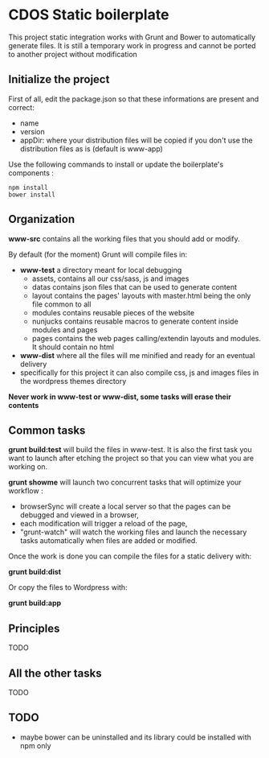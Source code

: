 CDOS Static boilerplate
==============

This project static integration works with Grunt and Bower to automatically generate files.
It is still a temporary work in progress and cannot be ported to another project without modification

## Initialize the project

First of all, edit the package.json so that these informations are present and correct:
 - name
 - version
 - appDir: where your distribution files will be copied if you don't use the distribution files as is (default is www-app)

Use the following commands to install or update the boilerplate's components :

    npm install
    bower install

## Organization

**www-src** contains all the working files that you should add or modify.

By default (for the moment) Grunt will compile files in:

- **www-test** a directory meant for local debugging
  - assets, contains all our css/sass, js and images
  - datas contains json files that can be used to generate content
  - layout contains the pages' layouts with master.html being the only file common to all
  - modules contains reusable pieces of the website
  - nunjucks contains reusable macros to generate content inside modules and pages
  - pages contains the web pages calling/extendin layouts and modules. It should contain no html
- **www-dist** where all the files will me minified and ready for an eventual delivery
- specifically for this project it can also compile css, js and images files in the wordpress themes directory

**Never work in www-test or www-dist, some tasks will erase their contents**

## Common tasks

**grunt build:test** will build the files in www-test.
It is also the first task you want to launch after etching the project so that you can view what you are working on.

**grunt showme** will launch two concurrent tasks that will optimize your workflow :
- browserSync will create a local server so that the pages can be debugged and viewed in a browser,
- each modification will trigger a reload of the page,
- "grunt-watch" will watch the working files and launch the necessary tasks automatically when files are added or modified.

Once the work is done you can compile the files for a static delivery with:

**grunt build:dist**

Or copy the files to Wordpress with:

**grunt build:app**

## Principles

TODO

## All the other tasks

TODO

## TODO

- maybe bower can be uninstalled and its library could be installed with npm only

